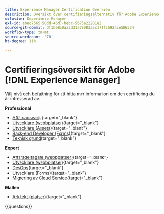 ```yaml
---
title: Experience Manager Certification Overview
description: Översikt över certifieringsalternativ för Adobe Experience Manager
solution: Experience Manager
exl-id: abec7565-58dd-46d7-bebc-5676a22201e2
source-git-commit: df1be8a0aa3d31a79083a5c174f5692ace506524
workflow-type: tm+mt
source-wordcount: '70'
ht-degree: 11%

---
```


# Certifieringsöversikt för Adobe [!DNL Experience Manager]

Välj nivå och befattning för att hitta mer information om den certifiering du är intresserad av.

**Professional**

* [Affärsansvarig](https://certification.adobe.com/certification/experience-manager-business-practitioner-professional){target="_blank"} <!--AD0-E126-->
* [Utvecklare (webbplatser)](https://certification.adobe.com/certification/sites-developer-professional){target="_blank"} <!--AD0-E123-->
* [Utvecklare (Assets)](https://certification.adobe.com/certification/assets-developer-professional){target="_blank"} <!--AD0-E129-->
* [Back-end Developer (Forms)](https://certification.adobe.com/certification/backend-developer-professional){target="_blank"} <!--AD0-E127-->
* [Teknisk grund](https://certification.adobe.com/certification/technical-foundations-professional){target="_blank"} <!--AD0-E132-->

**Expert**

* [Affärsdeltagare (webbplatser)](https://certification.adobe.com/certification/sites-business-practitioner-expert){target="_blank"} <!--AD0-E121-->
* [Utvecklare (webbplatser)](https://certification.adobe.com/certification/sites-developer-expert){target="_blank"} <!--AD0-E134-->
* [DevOps](https://certification.adobe.com/certification/aem-devops-engineer-expert){target="_blank"} <!--AD0-E124-->
* [Utvecklare (Forms)](https://certification.adobe.com/certification/aem-forms-developer-expert){target="_blank"} <!--AD0-E125-->
* [Migrering av Cloud Service](https://certification.adobe.com/certification/cloud-service-migration-expert){target="_blank"} <!--AD0-E136-->

**Mallen**

* [Arkitekt (platser)](https://certification.adobe.com/certification/sites-architect-master){target="_blank"} <!--AD0-E117-->

{{questions}}
